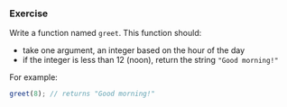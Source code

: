 <!--{ ids:[163], language:'JavaScript', type:'workshop', order: 0, name:'if Statements', description:'If this is true, then do this...' } -->
### Exercise

Write a function named `greet`. This function should:

  - take one argument, an integer based on the hour of the day
  - if the integer is less than 12 (noon), return the string `"Good morning!"`

For example:

```js
greet(8); // returns "Good morning!"
```

